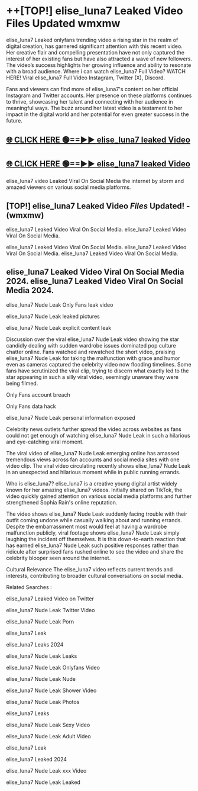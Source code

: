 # ++[TOP!] elise_luna7 Leaked Video Files Updated wmxmw<br>

elise_luna7 Leaked onlyfans trending video a rising star in the realm of digital creation, has garnered significant attention with this recent video. Her creative flair and compelling presentation have not only captured the interest of her existing fans but have also attracted a wave of new followers. The video’s success highlights her growing influence and ability to resonate with a broad audience.
Where i can watch elise_luna7 Full Video? WATCH HERE! Viral elise_luna7 Full Video Instagram, Twitter (X), Discord.


Fans and viewers can find more of elise_luna7's content on her official Instagram and Twitter accounts. Her presence on these platforms continues to thrive, showcasing her talent and connecting with her audience in meaningful ways. The buzz around her latest video is a testament to her impact in the digital world and her potential for even greater success in the future.


## [🌐 CLICK HERE 🟢==►► elise_luna7 leaked Video ](https://xnudes.xyz/go)

## [🌐 CLICK HERE 🟢==►► elise_luna7 leaked Video ](https://xnudes.xyz/go)



elise_luna7 video Leaked Viral On Social Media the internet by storm and amazed viewers on various social media platforms.


## [TOP!] elise_luna7 Leaked Video *Files* Updated! - (wmxmw)

elise_luna7 Leaked Video Viral On Social Media. elise_luna7 Leaked Video Viral On Social Media.

elise_luna7 Leaked Video Viral On Social Media. elise_luna7 Leaked Video Viral On Social Media. elise_luna7 Leaked Video Viral On Social Media.


## elise_luna7 Leaked Video Viral On Social Media 2024. elise_luna7 Leaked Video Viral On Social Media 2024.
elise_luna7 Nude Leak Only Fans leak video

elise_luna7 Nude Leak leaked pictures

elise_luna7 Nude Leak explicit content leak

Discussion over the viral elise_luna7 Nude Leak video showing the star candidly dealing with sudden wardrobe issues dominated pop culture chatter online. Fans watched and rewatched the short video, praising elise_luna7 Nude Leak for taking the malfunction with grace and humor even as cameras captured the celebrity video now flooding timelines. Some fans have scrutinized the viral clip, trying to discern what exactly led to the star appearing in such a silly viral video, seemingly unaware they were being filmed.


Only Fans account breach

Only Fans data hack

elise_luna7 Nude Leak personal information exposed

Celebrity news outlets further spread the video across websites as fans could not get enough of watching elise_luna7 Nude Leak in such a hilarious and eye-catching viral moment.


The viral video of elise_luna7 Nude Leak emerging online has amassed tremendous views across fan accounts and social media sites with one video clip. The viral video circulating recently shows elise_luna7 Nude Leak in an unexpected and hilarious moment while in public running errands.


Who is elise_luna7? elise_luna7 is a creative young digital artist widely known for her amazing elise_luna7 videos. Initially shared on TikTok, the video quickly gained attention on various social media platforms and further strengthened Sophia Rain's online reputation.

The video shows elise_luna7 Nude Leak suddenly facing trouble with their outfit coming undone while casually walking about and running errands. Despite the embarrassment most would feel at having a wardrobe malfunction publicly, viral footage shows elise_luna7 Nude Leak simply laughing the incident off themselves. It is this down-to-earth reaction that has earned elise_luna7 Nude Leak such positive responses rather than ridicule after surprised fans rushed online to see the video and share the celebrity blooper seen around the internet.

Cultural Relevance The elise_luna7 video reflects current trends and interests, contributing to broader cultural conversations on social media.

Related Searches :

elise_luna7 Leaked Video on Twitter

elise_luna7 Nude Leak Twitter Video

elise_luna7 Nude Leak Porn

elise_luna7 Leak 

elise_luna7 Leaks 2024

elise_luna7 Nude Leak Leaks

elise_luna7 Nude Leak Onlyfans Video

elise_luna7 Nude Leak Nude

elise_luna7 Nude Leak Shower Video

elise_luna7 Nude Leak Photos

elise_luna7 Leaks

elise_luna7 Nude Leak Sexy Video

elise_luna7 Nude Leak Adult Video

elise_luna7 Leak

elise_luna7 Leaked 2024

elise_luna7 Nude Leak xxx Video

elise_luna7 Nude Leak Leaked